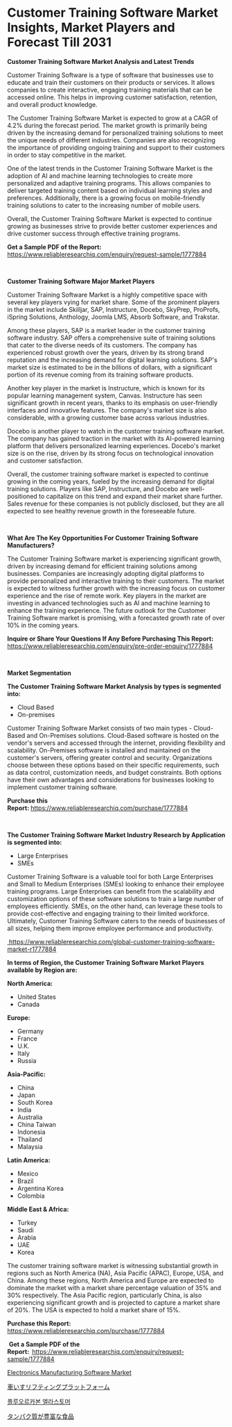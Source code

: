 <p><h1>Customer Training Software Market Insights, Market Players and Forecast Till 2031</h1></p><p><strong>Customer Training Software Market Analysis and Latest Trends</strong></p>
<p><p>Customer Training Software is a type of software that businesses use to educate and train their customers on their products or services. It allows companies to create interactive, engaging training materials that can be accessed online. This helps in improving customer satisfaction, retention, and overall product knowledge.</p><p>The Customer Training Software Market is expected to grow at a CAGR of 4.2% during the forecast period. The market growth is primarily being driven by the increasing demand for personalized training solutions to meet the unique needs of different industries. Companies are also recognizing the importance of providing ongoing training and support to their customers in order to stay competitive in the market.</p><p>One of the latest trends in the Customer Training Software Market is the adoption of AI and machine learning technologies to create more personalized and adaptive training programs. This allows companies to deliver targeted training content based on individual learning styles and preferences. Additionally, there is a growing focus on mobile-friendly training solutions to cater to the increasing number of mobile users.</p><p>Overall, the Customer Training Software Market is expected to continue growing as businesses strive to provide better customer experiences and drive customer success through effective training programs.</p></p>
<p><strong>Get a Sample PDF of the Report:&nbsp;</strong> <a href="https://www.reliableresearchiq.com/enquiry/request-sample/1777884">https://www.reliableresearchiq.com/enquiry/request-sample/1777884</a></p>
<p>&nbsp;</p>
<p><strong>Customer Training Software Major Market Players</strong></p>
<p><p>Customer Training Software Market is a highly competitive space with several key players vying for market share. Some of the prominent players in the market include Skilljar, SAP, Instructure, Docebo, SkyPrep, ProProfs, iSpring Solutions, Anthology, Joomla LMS, Absorb Software, and Trakstar.</p><p>Among these players, SAP is a market leader in the customer training software industry. SAP offers a comprehensive suite of training solutions that cater to the diverse needs of its customers. The company has experienced robust growth over the years, driven by its strong brand reputation and the increasing demand for digital learning solutions. SAP's market size is estimated to be in the billions of dollars, with a significant portion of its revenue coming from its training software products.</p><p>Another key player in the market is Instructure, which is known for its popular learning management system, Canvas. Instructure has seen significant growth in recent years, thanks to its emphasis on user-friendly interfaces and innovative features. The company's market size is also considerable, with a growing customer base across various industries.</p><p>Docebo is another player to watch in the customer training software market. The company has gained traction in the market with its AI-powered learning platform that delivers personalized learning experiences. Docebo's market size is on the rise, driven by its strong focus on technological innovation and customer satisfaction.</p><p>Overall, the customer training software market is expected to continue growing in the coming years, fueled by the increasing demand for digital training solutions. Players like SAP, Instructure, and Docebo are well-positioned to capitalize on this trend and expand their market share further. Sales revenue for these companies is not publicly disclosed, but they are all expected to see healthy revenue growth in the foreseeable future.</p></p>
<p>&nbsp;</p>
<p><strong>What Are The Key Opportunities For Customer Training Software Manufacturers?</strong></p>
<p><p>The Customer Training Software market is experiencing significant growth, driven by increasing demand for efficient training solutions among businesses. Companies are increasingly adopting digital platforms to provide personalized and interactive training to their customers. The market is expected to witness further growth with the increasing focus on customer experience and the rise of remote work. Key players in the market are investing in advanced technologies such as AI and machine learning to enhance the training experience. The future outlook for the Customer Training Software market is promising, with a forecasted growth rate of over 10% in the coming years.</p></p>
<p><strong>Inquire or Share Your Questions If Any Before Purchasing This Report:</strong> <a href="https://www.reliableresearchiq.com/enquiry/pre-order-enquiry/1777884">https://www.reliableresearchiq.com/enquiry/pre-order-enquiry/1777884</a></p>
<p>&nbsp;</p>
<p><strong>Market Segmentation</strong></p>
<p><strong>The Customer Training Software Market Analysis by types is segmented into:</strong></p>
<p><ul><li>Cloud Based</li><li>On-premises</li></ul></p>
<p><p>Customer Training Software Market consists of two main types - Cloud-Based and On-Premises solutions. Cloud-Based software is hosted on the vendor's servers and accessed through the internet, providing flexibility and scalability. On-Premises software is installed and maintained on the customer's servers, offering greater control and security. Organizations choose between these options based on their specific requirements, such as data control, customization needs, and budget constraints. Both options have their own advantages and considerations for businesses looking to implement customer training software.</p></p>
<p><strong>Purchase this Report:&nbsp;</strong><a href="https://www.reliableresearchiq.com/purchase/1777884">https://www.reliableresearchiq.com/purchase/1777884</a></p>
<p>&nbsp;</p>
<p><strong>The Customer Training Software Market Industry Research by Application is segmented into:</strong></p>
<p><ul><li>Large Enterprises</li><li>SMEs</li></ul></p>
<p><p>Customer Training Software is a valuable tool for both Large Enterprises and Small to Medium Enterprises (SMEs) looking to enhance their employee training programs. Large Enterprises can benefit from the scalability and customization options of these software solutions to train a large number of employees efficiently. SMEs, on the other hand, can leverage these tools to provide cost-effective and engaging training to their limited workforce. Ultimately, Customer Training Software caters to the needs of businesses of all sizes, helping them improve employee performance and productivity.</p></p>
<p><a href="https://www.reliableresearchiq.com/global-customer-training-software-market-r1777884">&nbsp;https://www.reliableresearchiq.com/global-customer-training-software-market-r1777884</a></p>
<p><strong>In terms of Region, the Customer Training Software Market Players available by Region are:</strong></p>
<p>
    <p> <strong> North America: </strong>
        <ul>
            <li>United States</li>
            <li>Canada</li>
        </ul>
        </p> 
    <p> <strong> Europe: </strong>
        <ul>
            <li>Germany</li>
            <li>France</li>
            <li>U.K.</li>
            <li>Italy</li>
            <li>Russia</li>
        </ul>
        </p> 
    <p> <strong> Asia-Pacific: </strong>
        <ul>
            <li>China</li>
            <li>Japan</li>
            <li>South Korea</li>
            <li>India</li>
            <li>Australia</li>
            <li>China Taiwan</li>
            <li>Indonesia</li>
            <li>Thailand</li>
            <li>Malaysia</li>
        </ul>
        </p> 
    <p> <strong> Latin America: </strong>
        <ul>
            <li>Mexico</li>
            <li>Brazil</li>
            <li>Argentina Korea</li>
            <li>Colombia</li>
        </ul>
        </p> 
    <p> <strong> Middle East & Africa: </strong>
        <ul>
            <li>Turkey</li>
            <li>Saudi</li>
            <li>Arabia</li>
            <li>UAE</li>
            <li>Korea</li>
        </ul>
    </p>
    </p>
<p><p>The customer training software market is witnessing substantial growth in regions such as North America (NA), Asia Pacific (APAC), Europe, USA, and China. Among these regions, North America and Europe are expected to dominate the market with a market share percentage valuation of 35% and 30% respectively. The Asia Pacific region, particularly China, is also experiencing significant growth and is projected to capture a market share of 20%. The USA is expected to hold a market share of 15%.</p></p>
<p><strong>Purchase this Report: </strong><a href="https://www.reliableresearchiq.com/purchase/1777884">https://www.reliableresearchiq.com/purchase/1777884</a></p>
<p>&nbsp;<strong>Get a Sample PDF of the Report:&nbsp;&nbsp;</strong><a href="https://www.reliableresearchiq.com/enquiry/request-sample/1777884">https://www.reliableresearchiq.com/enquiry/request-sample/1777884</a></p>
<p><strong></strong></p>
<p><p><a href="https://medium.com/@electatowne2023/electronics-manufacturing-software-market-size-market-segmentation-market-trends-and-growth-3cd1b3e3a78f">Electronics Manufacturing Software Market</a></p><p><a href="https://github.com/mohamedbakry57/Market-Research-Report-List-5/blob/main/489494345652.md">車いすリフティングプラットフォーム</a></p><p><a href="https://github.com/laholand/Market-Research-Report-List-5/blob/main/591529857910.md">플루오르카본 엘라스토머</a></p><p><a href="https://medium.com/@reyeshowell655/%E3%82%BF%E3%83%B3%E3%83%91%E3%82%AF%E8%B3%AA%E8%B1%8A%E5%AF%8C%E3%81%AA%E9%A3%9F%E5%93%81%E5%B8%82%E5%A0%B4%E3%81%AE%E8%A6%8F%E6%A8%A1%E3%81%AF-%E5%B9%B4%E5%B9%B3%E5%9D%87%E6%88%90%E9%95%B7%E7%8E%877-9-%E3%81%A7%E6%88%90%E9%95%B7%E3%81%97%E3%81%A6%E3%81%8A%E3%82%8A-%E3%81%93%E3%81%AE%E3%83%AC%E3%83%9D%E3%83%BC%E3%83%88%E3%81%AF%E5%B8%82%E5%A0%B4%E3%82%BB%E3%82%B0%E3%83%A1%E3%83%B3%E3%83%86%E3%83%BC%E3%82%B7%E3%83%A7%E3%83%B3-%E6%88%90%E9%95%B7-%E3%81%8A%E3%82%88%E3%81%B32024%E5%B9%B4%E3%81%8B%E3%82%892031%E5%B9%B4%E3%81%BE%E3%81%A7%E3%81%AE%E4%BA%88%E6%B8%AC%E3%81%AB%E9%96%A2%E3%81%99%E3%82%8B%E5%88%86%E6%9E%90%E3%82%92%E3%82%AB%E3%83%90%E3%83%BC%E3%81%97%E3%81%A6%E3%81%84%E3%81%BE%E3%81%99-581fd89d3229">タンパク質が豊富な食品</a></p></p>